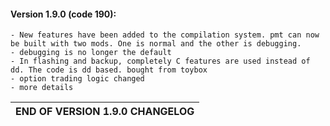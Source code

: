 #### Version 1.9.0 (code 190):
    - New features have been added to the compilation system. pmt can now be built with two mods. One is normal and the other is debugging.
    - debugging is no longer the default
    - In flashing and backup, completely C features are used instead of dd. The code is dd based. bought from toybox
    - option trading logic changed
    - more details

|   END OF VERSION 1.9.0 CHANGELOG   |
|------------------------------------|
